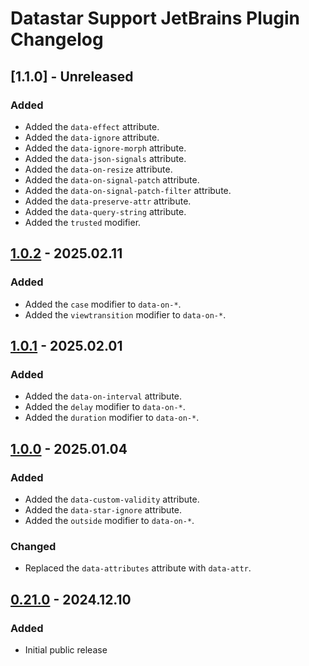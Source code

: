 # Datastar Support JetBrains Plugin Changelog

## [1.1.0] - Unreleased

### Added

- Added the `data-effect` attribute.
- Added the `data-ignore` attribute.
- Added the `data-ignore-morph` attribute.
- Added the `data-json-signals` attribute.
- Added the `data-on-resize` attribute.
- Added the `data-on-signal-patch` attribute.
- Added the `data-on-signal-patch-filter` attribute.
- Added the `data-preserve-attr` attribute.
- Added the `data-query-string` attribute.
- Added the `trusted` modifier.

## [1.0.2] - 2025.02.11

### Added

- Added the `case` modifier to `data-on-*`.
- Added the `viewtransition` modifier to `data-on-*`.

## [1.0.1] - 2025.02.01

### Added

- Added the `data-on-interval` attribute.
- Added the `delay` modifier to `data-on-*`.
- Added the `duration` modifier to `data-on-*`.

## [1.0.0] - 2025.01.04

### Added

- Added the `data-custom-validity` attribute.
- Added the `data-star-ignore` attribute.
- Added the `outside` modifier to `data-on-*`.

### Changed

- Replaced the `data-attributes` attribute with `data-attr`.

## [0.21.0] - 2024.12.10

### Added

- Initial public release

[Unreleased]: https://github.com/starfederation/datastar/tools/intellij-plugin/compare/v1.0.2...HEAD
[1.0.2]: https://github.com/starfederation/datastar/tools/intellij-plugin/compare/v1.0.1...v1.0.2
[1.0.1]: https://github.com/starfederation/datastar/tools/intellij-plugin/compare/v1.0.0...v1.0.1
[1.0.0]: https://github.com/starfederation/datastar/tools/intellij-plugin/compare/v0.21.0...v1.0.0
[0.21.0]: https://github.com/starfederation/datastar/tools/intellij-plugin/commits/v0.21.0
